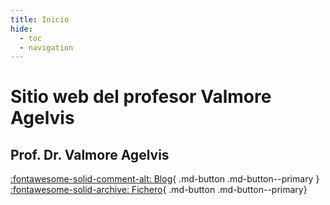 ```yaml
---
title: Inicio
hide:
  - toc
  - navigation
---
```


# __Sitio web del profesor Valmore Agelvis__
## Prof. Dr. Valmore Agelvis

[ :fontawesome-solid-comment-alt: Blog](blog){ .md-button .md-button--primary }
[ :fontawesome-solid-archive: Fichero](fichas){ .md-button .md-button--primary}